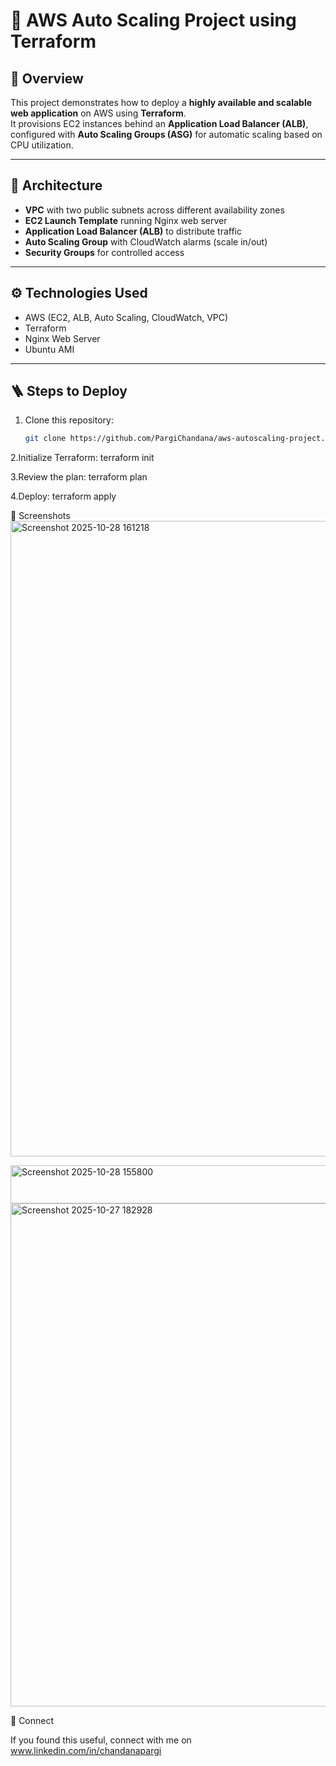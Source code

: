 # 🚀 AWS Auto Scaling Project using Terraform

## 📘 Overview
This project demonstrates how to deploy a **highly available and scalable web application** on AWS using **Terraform**.  
It provisions EC2 instances behind an **Application Load Balancer (ALB)**, configured with **Auto Scaling Groups (ASG)** for automatic scaling based on CPU utilization.

---

## 🧱 Architecture
- **VPC** with two public subnets across different availability zones  
- **EC2 Launch Template** running Nginx web server  
- **Application Load Balancer (ALB)** to distribute traffic  
- **Auto Scaling Group** with CloudWatch alarms (scale in/out)  
- **Security Groups** for controlled access  

---

## ⚙️ Technologies Used
- AWS (EC2, ALB, Auto Scaling, CloudWatch, VPC)
- Terraform
- Nginx Web Server
- Ubuntu AMI

---

## 🪜 Steps to Deploy
1. Clone this repository:
   ```bash
   git clone https://github.com/PargiChandana/aws-autoscaling-project.git

   
2.Initialize Terraform:
terraform init


3.Review the plan:
terraform plan


4.Deploy:
terraform apply

📸 Screenshots
<img width="1695" height="1017" alt="Screenshot 2025-10-28 161218" src="https://github.com/user-attachments/assets/10be0cd5-e6bc-484a-80ac-d2251fc20375" />

<img width="630" height="61" alt="Screenshot 2025-10-28 155800" src="https://github.com/user-attachments/assets/d62d33e9-0434-44b1-ac91-67c672edf03b" />

<img width="1599" height="805" alt="Screenshot 2025-10-27 182928" src="https://github.com/user-attachments/assets/593b9e77-79c6-40fb-9d34-4d25ea468680" />





🔗 Connect

If you found this useful, connect with me on www.linkedin.com/in/chandanapargi






